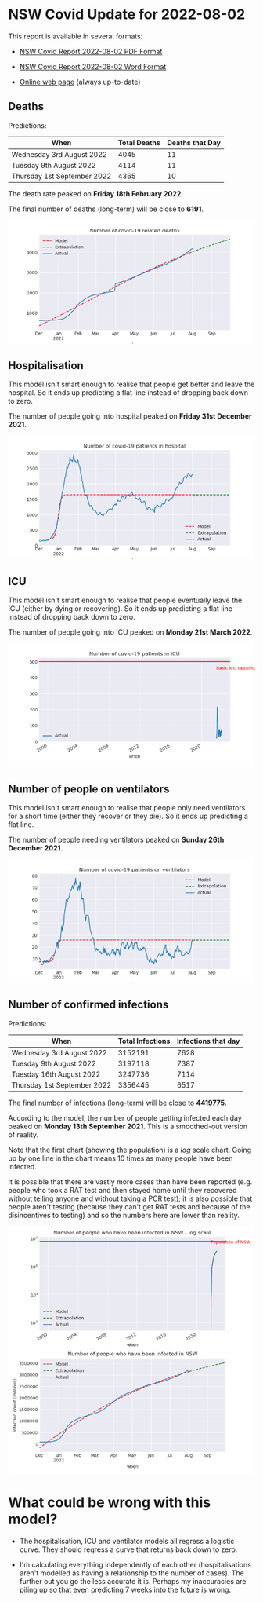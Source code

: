 # NSW Covid Update for 2022-08-02

This report is available in several formats:

- [NSW Covid Report 2022-08-02 PDF Format](https://github.com/solresol/yet-another-pandemic-prediction/raw/main/output/2022-08-02/nsw-covid-report-2022-08-02.pdf)

- [NSW Covid Report 2022-08-02 Word Format](https://github.com/solresol/yet-another-pandemic-prediction/raw/main/output/2022-08-02/nsw-covid-report-2022-08-02.docx)

- [Online web page](https://github.com/solresol/yet-another-pandemic-prediction/tree/main/output/README.md) (always up-to-date)

## Deaths

Predictions:

| When | Total Deaths | Deaths that Day |
| ---- | ------------ | --------------- |
| Wednesday 3rd August 2022 | 4045 | 11 |
| Tuesday 9th August 2022 | 4114 | 11 |
| Thursday 1st September 2022 | 4365 | 10 |

The death rate peaked on **Friday 18th February 2022**.

The final number of deaths (long-term) will
be close to **6191**.

![](2022-08-02/deaths.png)



## Hospitalisation

This model isn't smart enough to realise that people get better and leave the hospital.
So it ends up predicting a flat line instead of dropping back down to zero.

The number of people going into hospital peaked on **Friday 31st December 2021**.

![](2022-08-02/hospitalisation.png)

## ICU

This model isn't smart enough to realise that people eventually leave the ICU
(either by dying or recovering).
So it ends up predicting a flat line instead of dropping back down to zero.

The number of people going into ICU peaked on **Monday 21st March 2022**.

![](2022-08-02/icu.png)

## Number of people on ventilators

This model isn't smart enough to realise that people only need ventilators for
a short time (either they recover or they die). So it ends up predicting a flat line.

The number of people needing ventilators peaked on **Sunday 26th December 2021**.

![](2022-08-02/ventilators.png)

## Number of confirmed infections

Predictions:

| When | Total Infections | Infections that day |
| ---- | ------------ | --------------- |
| Wednesday 3rd August 2022 | 3152191 | 7628 |
| Tuesday 9th August 2022 | 3197118 | 7387 |
| Tuesday 16th August 2022 | 3247736 | 7114 |
| Thursday 1st September 2022 | 3356445 | 6517 |

The final number of infections (long-term) will
be close to **4419775**.


According to the model, the number of people getting infected each day peaked on **Monday 13th September 2021**. This is a smoothed-out version of reality.

Note that the first chart (showing the population) is a *log* scale chart. Going up by one line in the chart means 10 times as many people have been infected. 

It is possible that there are vastly more cases than have been
reported (e.g. people who took a RAT test and then stayed home until
they recovered without telling anyone and without taking a PCR test);
it is also possible that people aren't testing (because they can't get
RAT tests and because of the disincentives to testing) and so the
numbers here are lower than reality.


![](2022-08-02/infection.png)



# What could be wrong with this model?

- The hospitalisation, ICU and ventilator models all regress a logistic curve. They
should regress a curve that returns back down to zero.

- I'm calculating everything independently of each other (hospitalisations aren't modelled as having a relationship to the number of cases). The further out you go the less accurate it is. Perhaps my inaccuracies are piling up so that even predicting 7 weeks into the future is wrong.

